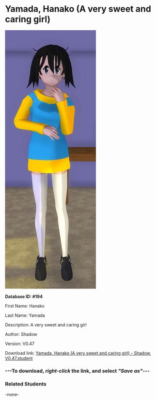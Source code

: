# Yamada, Hanako (A very sweet and caring girl)

<img src="Files/Yamada, Hanako (A very sweet and caring girl).png" title="Yamada, Hanako (A very sweet and caring girl) - Shadow, V0.47">

**Database ID: #194**

First Name: Hanako

Last Name: Yamada

Description: A very sweet and caring girl

Author: Shadow

Version: V0.47

Download link: <a href="https://raw.githubusercontent.com/Arbiter1223/Daigaku-Gurashi-Custom-Students/master/Students/Files/Yamada%2C%20Hanako%20(A%20very%20sweet%20and%20caring%20girl)%20-%20Shadow%2C%20V0.47.student">Yamada, Hanako (A very sweet and caring girl) - Shadow, V0.47.student</a>

### ---**To download, _right-click_ the link, and select _"Save as"_**---

### Related Students

-none-
